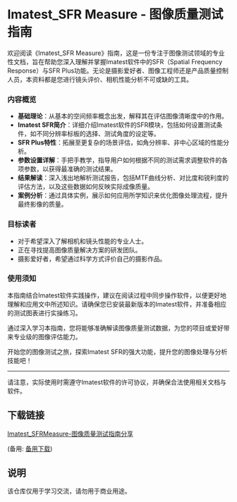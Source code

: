 # Imatest_SFR Measure - 图像质量测试指南

欢迎阅读《Imatest_SFR Measure》指南，这是一份专注于图像测试领域的专业性文档，旨在帮助您深入理解并掌握Imatest软件中的SFR（Spatial Frequency Response）与SFR Plus功能。无论是摄影爱好者、图像工程师还是产品质量控制人员，本资料都是您进行镜头评价、相机性能分析不可或缺的工具。

### 内容概览

- **基础理论**：从基本的空间频率概念出发，解释其在评估图像清晰度中的作用。
- **Imatest SFR简介**：详细介绍Imatest软件的SFR模块，包括如何设置测试条件，如不同分辨率标板的选择、测试角度的设定等。
- **SFR Plus特性**：拓展至更复杂的场景评估，如角分辨率、非中心区域的性能分析。
- **参数设置详解**：手把手教学，指导用户如何根据不同的测试需求调整软件的各项参数，以获得最准确的测试结果。
- **结果解读**：深入浅出地解析测试报告，包括MTF曲线分析、对比度和锐利度的评估方法，以及这些数据如何反映实际成像质量。
- **案例分析**：通过具体实例，展示如何应用所学知识来优化图像处理流程，提升最终影像的质量。

### 目标读者

- 对于希望深入了解相机和镜头性能的专业人士。
- 正在寻找提高图像质量解决方案的研发团队。
- 摄影爱好者，希望通过科学方式评价自己的摄影作品。

### 使用须知

本指南结合Imatest软件实践操作，建议在阅读过程中同步操作软件，以便更好地理解和应用文中所述知识。请确保您已安装最新版本的Imatest软件，并准备相应的测试图表进行实操练习。

通过深入学习本指南，您将能够准确解读图像质量测试数据，为您的项目或爱好带来专业级的图像评估能力。

开始您的图像测试之旅，探索Imatest SFR的强大功能，提升您的图像处理与分析技能吧！

---

请注意，实际使用时需遵守Imatest软件的许可协议，并确保合法使用相关文档与软件。

## 下载链接
[Imatest_SFRMeasure-图像质量测试指南分享](https://pan.quark.cn/s/e1d7f9181bd8) 

(备用: [备用下载](https://pan.baidu.com/s/1CR-yCuMeyqRiFrZxmqzBaQ?pwd=1234))

## 说明

该仓库仅用于学习交流，请勿用于商业用途。
